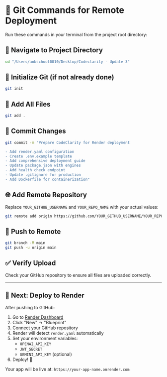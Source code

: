 # 🔄 Git Commands for Remote Deployment

Run these commands in your terminal from the project root directory:

## 📁 Navigate to Project Directory
```bash
cd "/Users/anbschool0010/Desktop/Codeclarity - Update 3"
```

## 🔧 Initialize Git (if not already done)
```bash
git init
```

## 📝 Add All Files
```bash
git add .
```

## 💾 Commit Changes
```bash
git commit -m "Prepare CodeClarity for Render deployment

- Add render.yaml configuration
- Create .env.example template
- Add comprehensive deployment guide
- Update package.json with engines
- Add health check endpoint
- Update .gitignore for production
- Add Dockerfile for containerization"
```

## 🌐 Add Remote Repository
Replace `YOUR_GITHUB_USERNAME` and `YOUR_REPO_NAME` with your actual values:

```bash
git remote add origin https://github.com/YOUR_GITHUB_USERNAME/YOUR_REPO_NAME.git
```

## 🚀 Push to Remote
```bash
git branch -M main
git push -u origin main
```

## ✅ Verify Upload
Check your GitHub repository to ensure all files are uploaded correctly.

---

## 🔗 Next: Deploy to Render

After pushing to GitHub:

1. Go to [Render Dashboard](https://dashboard.render.com)
2. Click "New" → "Blueprint" 
3. Connect your GitHub repository
4. Render will detect `render.yaml` automatically
5. Set your environment variables:
   - `OPENAI_API_KEY`
   - `JWT_SECRET` 
   - `GEMINI_API_KEY` (optional)
6. Deploy! 🎉

Your app will be live at: `https://your-app-name.onrender.com`
